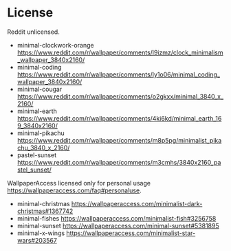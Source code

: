 # License

Reddit unlicensed.

- minimal-clockwork-orange <https://www.reddit.com/r/wallpaper/comments/l9izmz/clock_minimalism_wallpaper_3840x2160/>
- minimal-coding <https://www.reddit.com/r/wallpaper/comments/ly1o06/minimal_coding_wallpaper_3840x2160/>
- minimal-cougar <https://www.reddit.com/r/wallpaper/comments/o2gkxx/minimal_3840_x_2160/>
- minimal-earth <https://www.reddit.com/r/wallpaper/comments/4ki6kd/minimal_earth_169_3840x2160/>
- minimal-pikachu <https://www.reddit.com/r/wallpaper/comments/m8p5pg/minimalist_pikachu_3840_x_2160/>
- pastel-sunset <https://www.reddit.com/r/wallpaper/comments/m3cmhs/3840x2160_pastel_sunset/>

WallpaperAccess licensed only for personal usage <https://wallpaperaccess.com/faq#personaluse>.

- minimal-christmas <https://wallpaperaccess.com/minimalist-dark-christmas#1367742>
- minimal-fishes <https://wallpaperaccess.com/minimalist-fish#3256758>
- minimal-sunset <https://wallpaperaccess.com/minimal-sunset#5381895>
- minimal-x-wings <https://wallpaperaccess.com/minimalist-star-wars#203567>
